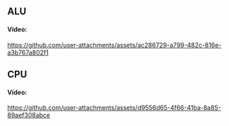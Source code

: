 ## ALU

#### Vídeo:

https://github.com/user-attachments/assets/ac286729-a799-482c-816e-a3b767a802f1


## CPU

#### Vídeo:

https://github.com/user-attachments/assets/d9556d65-4f66-41ba-8a85-89aef308abce

